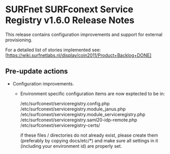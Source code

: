 # SURFnet SURFconext Service Registry v1.6.0 Release Notes #

This release contains configuration improvements and support for external provisioning.

For a detailed list of stories implemented see:
[https://wiki.surfnetlabs.nl/display/coin2011/Product+Backlog+DONE]

Pre-update actions
------------------

* Configuration improvements.
  - Environment specific configuration items are now exptected to be in:

    /etc/surfconext/serviceregistry.config.php
    /etc/surfconext/serviceregistry.module_janus.php
    /etc/surfconext/serviceregistry.module_serviceregistry.php
    /etc/surfconext/serviceregistry.saml20-idp-remote.php
    /etc/surfconext/serviceregistry-certs/

    if these files / directories do not already exist, 
    please create them (preferably by copying docs/etc/*)
    and make sure all settings in it (including your environment id) are properly set.
